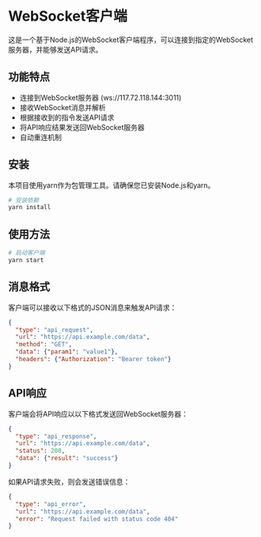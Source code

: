 # WebSocket客户端

这是一个基于Node.js的WebSocket客户端程序，可以连接到指定的WebSocket服务器，并能够发送API请求。

## 功能特点

- 连接到WebSocket服务器 (ws://117.72.118.144:3011)
- 接收WebSocket消息并解析
- 根据接收到的指令发送API请求
- 将API响应结果发送回WebSocket服务器
- 自动重连机制

## 安装

本项目使用yarn作为包管理工具。请确保您已安装Node.js和yarn。

```bash
# 安装依赖
yarn install
```

## 使用方法

```bash
# 启动客户端
yarn start
```

## 消息格式

客户端可以接收以下格式的JSON消息来触发API请求：

```json
{
  "type": "api_request",
  "url": "https://api.example.com/data",
  "method": "GET",
  "data": {"param1": "value1"},
  "headers": {"Authorization": "Bearer token"}
}
```

## API响应

客户端会将API响应以以下格式发送回WebSocket服务器：

```json
{
  "type": "api_response",
  "url": "https://api.example.com/data",
  "status": 200,
  "data": {"result": "success"}
}
```

如果API请求失败，则会发送错误信息：

```json
{
  "type": "api_error",
  "url": "https://api.example.com/data",
  "error": "Request failed with status code 404"
}
```